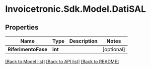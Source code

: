 # Invoicetronic.Sdk.Model.DatiSAL

## Properties

Name | Type | Description | Notes
------------ | ------------- | ------------- | -------------
**RiferimentoFase** | **int** |  | [optional] 

[[Back to Model list]](../../README.md#documentation-for-models) [[Back to API list]](../../README.md#documentation-for-api-endpoints) [[Back to README]](../../README.md)

